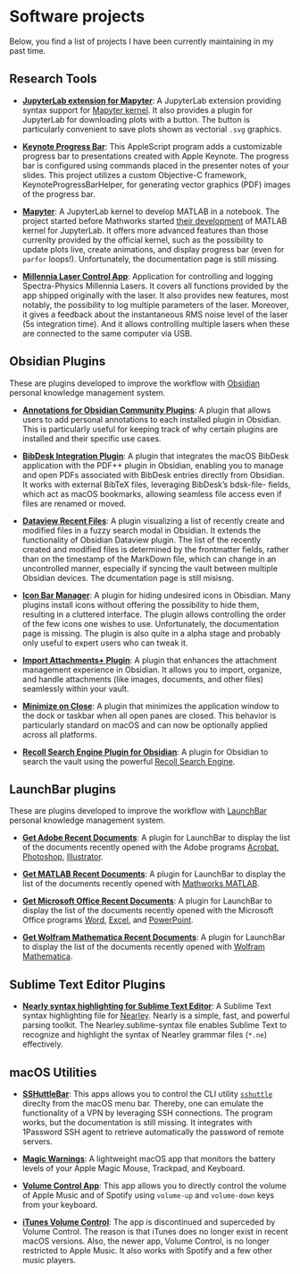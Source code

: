 <div class="home"><h1 class="page-heading">Software projects</h1>
<p>Below, you find a list of projects I have been currently maintaining in my past time.</p>

<h2 id="research-tools">Research Tools</h2>

<ul>
  <li>
    <p><strong><a href="https://github.com/alberti42/jupyterlab_mapyter">JupyterLab extension for Mapyter</a></strong>: A JupyterLab extension providing syntax support for <a href="https://github.com/alberti42/mapyter">Mapyter kernel</a>. It also provides a plugin for JupyterLab for downloading plots with a button. The button is particularly convenient to save plots shown as vectorial <code class="language-plaintext highlighter-rouge">.svg</code> graphics.</p>
  </li>
  <li>
    <p><strong><a href="https://github.com/alberti42/Keynote-Progress-Bar">Keynote Progress Bar</a></strong>: This AppleScript program adds a customizable progress bar to presentations created with Apple Keynote. The progress bar is configured using commands placed in the presenter notes of your slides. This project utilizes a custom Objective-C framework, KeynoteProgressBarHelper, for generating vector graphics (PDF) images of the progress bar.</p>
  </li>
  <li>
    <p><strong><a href="https://github.com/alberti42/mapyter">Mapyter</a></strong>: A JupyterLab kernel to develop MATLAB in a notebook. The project started before Mathworks started <a href="https://de.mathworks.com/products/reference-architectures/jupyter.html">their development</a> of MATLAB kernel for JupyterLab. It offers more advanced features than those currenlty provided by the official kernel, such as the possibility to update plots live, create animations, and display progress bar (even for <code class="language-plaintext highlighter-rouge">parfor</code> loops!). Unfortunately, the documentation page is still missing.</p>
  </li>
  <li>
    <p><strong><a href="https://github.com/alberti42/Millennia-Laser-Control-App/blob/main/README.md">Millennia Laser Control App</a></strong>: Application for controlling and logging Spectra-Physics Millennia Lasers. It covers all functions provided by the app shipped originally with the laser. It also provides new features, most notably, the possibility to log multiple parameters of the laser. Moreover, it gives a feedback about the instantaneous RMS noise level of the laser (5s integration time). And it allows controlling multiple lasers when these are connected to the same computer via USB.</p>
  </li>
</ul>

<h2 id="obsidian-plugins">Obsidian Plugins</h2>

<p>These are plugins developed to improve the workflow with <a href="https://obsidian.md/">Obsidian</a> personal knowledge management system.</p>

<ul>
  <li>
    <p><strong><a href="https://github.com/alberti42/obsidian-plugins-annotations">Annotations for Obsidian Community Plugins</a></strong>: A plugin that allows users to add personal annotations to each installed plugin in Obsidian. This is particularly useful for keeping track of why certain plugins are installed and their specific use cases.</p>
  </li>
  <li>
    <p><strong><a href="https://github.com/alberti42/obsidian-bibdesk-integration">BibDesk Integration Plugin</a></strong>: A plugin that integrates the macOS BibDesk application with the PDF++ plugin in Obsidian, enabling you to manage and open PDFs associated with BibDesk entries directly from Obsidian. It works with external BibTeX files, leveraging BibDesk’s bdsk-file-<number> fields, which act as macOS bookmarks, allowing seamless file access even if files are renamed or moved.</number></p>
  </li>
  <li>
    <p><strong><a href="https://github.com/alberti42/obsidian-dataview-recent-files">Dataview Recent Files</a></strong>: A plugin visualizing a list of recently create and modified files in a fuzzy search modal in Obsidian. It extends the functionality of Obsidian Dataview plugin. The list of the recently created and modified files is determined by the frontmatter fields, rather than on the timestamp of the MarkDown file, which can change in an uncontrolled manner, especially if syncing the vault between multiple Obsidian devices. The dcumentation page is still misisng.</p>
  </li>
  <li>
    <p><strong><a href="https://github.com/alberti42/obsidian-icon-bar-manager-plugin">Icon Bar Manager</a></strong>: A plugin for hiding undesired icons in Obisdian. Many plugins install icons without offering the possibility to hide them, resulting in a cluttered interface. The plugin allows controlling the order of the few icons one wishes to use. Unfortunately, the documentation page is missing. The plugin is also quite in a alpha stage and probably only useful to expert users who can tweak it.</p>
  </li>
  <li>
    <p><strong><a href="https://github.com/alberti42/obsidian-import-attachments-plus">Import Attachments+ Plugin</a></strong>: A plugin that enhances the attachment management experience in Obsidian. It allows you to import, organize, and handle attachments (like images, documents, and other files) seamlessly within your vault.</p>
  </li>
  <li>
    <p><strong><a href="https://github.com/alberti42/obsidian-minimize-on-close">Minimize on Close</a></strong>: A plugin that minimizes the application window to the dock or taskbar when all open panes are closed. This behavior is particularly standard on macOS and can now be optionally applied across all platforms.</p>
  </li>
  <li>
    <p><strong><a href="https://github.com/alberti42/obsidian-import-attachments-plus">Recoll Search Engine Plugin for Obsidian</a></strong>: A plugin for Obsidian to search the vault using the powerful <a href="https://www.recoll.org/">Recoll Search Engine</a>.</p>
  </li>
</ul>

<h2 id="launchbar-plugins">LaunchBar plugins</h2>

<p>These are plugins developed to improve the workflow with <a href="https://www.obdev.at/products/launchbar/index.html">LaunchBar</a> personal knowledge management system.</p>

<ul>
  <li>
    <p><strong><a href="https://github.com/alberti42/Get-Recent-Adobe-Documents-For-LaunchBar">Get Adobe Recent Documents</a></strong>: A plugin for LaunchBar to display the list of the documents recently opened with the Adobe programs <a href="https://www.adobe.com/acrobat.html">Acrobat</a>, <a href="https://www.adobe.com/products/photoshop.html">Photoshop</a>, <a href="https://www.adobe.com/products/illustrator.html">Illustrator</a>.</p>
  </li>
  <li>
    <p><strong><a href="https://github.com/alberti42/Get-Recent-MATLAB-Documents-For-LaunchBar">Get MATLAB Recent Documents</a></strong>: A plugin for LaunchBar to display the list of the documents recently opened with <a href="https://www.mathworks.com/">Mathworks MATLAB</a>.</p>
  </li>
  <li>
    <p><strong><a href="https://github.com/alberti42/Get-Recent-Microsoft-Office-Documents-For-LaunchBar">Get Microsoft Office Recent Documents</a></strong>: A plugin for LaunchBar to display the list of the documents recently opened with the Microsoft Office programs <a href="https://www.microsoft.com/en-us/microsoft-365/word">Word</a>, <a href="https://www.microsoft.com/en-us/microsoft-365/excel">Excel</a>, and <a href="https://www.microsoft.com/en-us/microsoft-365/powerpoint">PowerPoint</a>.</p>
  </li>
  <li>
    <p><strong><a href="https://github.com/alberti42/Get-Recent-Mathematica-Documents-For-LaunchBar">Get Wolfram Mathematica Recent Documents</a></strong>: A plugin for LaunchBar to display the list of the documents recently opened with <a href="https://www.wolfram.com/mathematica/">Wolfram Mathematica</a>.</p>
  </li>
</ul>

<h2 id="sublime-text-editor-plugins">Sublime Text Editor Plugins</h2>

<ul>
  <li><strong><a href="https://github.com/alberti42/Nearley.sublime-syntax">Nearly syntax highlighting for Sublime Text Editor</a></strong>: A Sublime Text syntax highlighting file for <a href="https://nearley.js.org/">Nearley</a>. Nearly is a simple, fast, and powerful parsing toolkit. The Nearley.sublime-syntax file enables Sublime Text to recognize and highlight the syntax of Nearley grammar files (<code class="language-plaintext highlighter-rouge">*.ne</code>) effectively.</li>
</ul>

<h2 id="macos-utilities">macOS Utilities</h2>

<ul>
  <li>
    <p><strong><a href="https://github.com/alberti42/SSHuttleBar">SSHuttleBar</a></strong>: This apps allows you to control the CLI utility <a href="https://github.com/sshuttle/sshuttle"><code class="language-plaintext highlighter-rouge">sshuttle</code></a> direclty from the macOS menu bar. Thereby, one can emulate the functionality of a VPN by leveraging SSH connections. The program works, but the documentation is still missing. It integrates with 1Password SSH agent to retrieve automatically the password of remote servers.</p>
  </li>
  <li>
    <p><strong><a href="https://github.com/alberti42/Magic-Warnings">Magic Warnings</a></strong>: A lightweight macOS app that monitors the battery levels of your Apple Magic Mouse, Trackpad, and Keyboard.</p>
  </li>
  <li>
    <p><strong><a href="https://github.com/alberti42/Volume-Control">Volume Control App</a></strong>: This app allows you to directly control the volume of Apple Music and of Spotify using <code class="language-plaintext highlighter-rouge">volume-up</code> and <code class="language-plaintext highlighter-rouge">volume-down</code> keys from your keyboard.</p>
  </li>
  <li>
    <p><strong><a href="https://github.com/alberti42/iTunes-Volume-Control">iTunes Volume Control</a></strong>: The app is discontinued and superceded by Volume Control. The reason is that iTunes does no longer exist in recent macOS versions. Also, the newer app, Volume Control, is no longer restricted to Apple Music. It also works with Spotify and a few other music players.</p>
  </li>
</ul>



  
  
</div>
